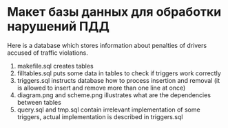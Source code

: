 # Макет базы данных для обработки нарушений ПДД

Here is a database which stores information about penalties of drivers accused of traffic violations. 

1. makefile.sql creates tables
2. filltables.sql puts some data in tables to check if triggers work correctly
3. triggers.sql instructs database how to process insertion and removal (it is allowed to insert and remove more than one line at once)
4. diagram.png and scheme.png illustrates what are the dependencies between tables
5. query.sql and tmp.sql contain irrelevant implementation of some triggers, actual implementation is described in triggers.sql
